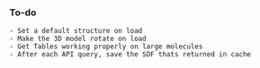 ### To-do 
    - Set a default structure on load
    - Make the 3D model rotate on load
    - Get Tables working properly on large molecules
    - After each API query, save the SDF thats returned in cache
 